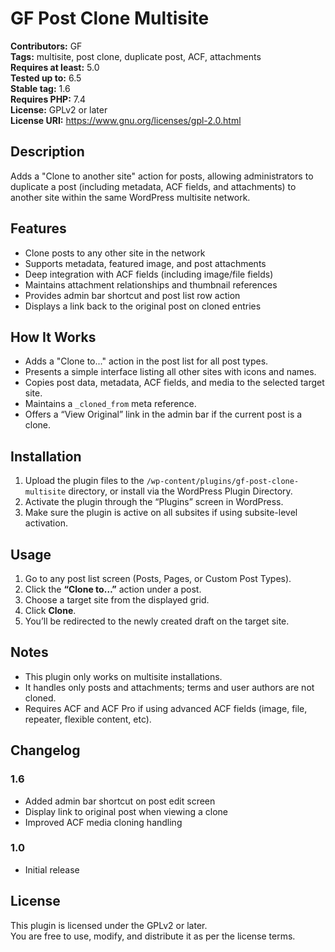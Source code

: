 # GF Post Clone Multisite

**Contributors:** GF  
**Tags:** multisite, post clone, duplicate post, ACF, attachments  
**Requires at least:** 5.0  
**Tested up to:** 6.5  
**Stable tag:** 1.6  
**Requires PHP:** 7.4  
**License:** GPLv2 or later  
**License URI:** https://www.gnu.org/licenses/gpl-2.0.html  

## Description

Adds a "Clone to another site" action for posts, allowing administrators to duplicate a post (including metadata, ACF fields, and attachments) to another site within the same WordPress multisite network.

## Features

- Clone posts to any other site in the network
- Supports metadata, featured image, and post attachments
- Deep integration with ACF fields (including image/file fields)
- Maintains attachment relationships and thumbnail references
- Provides admin bar shortcut and post list row action
- Displays a link back to the original post on cloned entries

## How It Works

- Adds a "Clone to..." action in the post list for all post types.
- Presents a simple interface listing all other sites with icons and names.
- Copies post data, metadata, ACF fields, and media to the selected target site.
- Maintains a `_cloned_from` meta reference.
- Offers a “View Original” link in the admin bar if the current post is a clone.

## Installation

1. Upload the plugin files to the `/wp-content/plugins/gf-post-clone-multisite` directory, or install via the WordPress Plugin Directory.
2. Activate the plugin through the “Plugins” screen in WordPress.
3. Make sure the plugin is active on all subsites if using subsite-level activation.

## Usage

1. Go to any post list screen (Posts, Pages, or Custom Post Types).
2. Click the **“Clone to…”** action under a post.
3. Choose a target site from the displayed grid.
4. Click **Clone**.
5. You’ll be redirected to the newly created draft on the target site.

## Notes

- This plugin only works on multisite installations.
- It handles only posts and attachments; terms and user authors are not cloned.
- Requires ACF and ACF Pro if using advanced ACF fields (image, file, repeater, flexible content, etc).

## Changelog

### 1.6
- Added admin bar shortcut on post edit screen
- Display link to original post when viewing a clone
- Improved ACF media cloning handling

### 1.0
- Initial release

## License

This plugin is licensed under the GPLv2 or later.  
You are free to use, modify, and distribute it as per the license terms.
